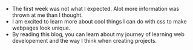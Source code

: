  
  * The first week was not what I expected. Alot more information was thrown at me than I thought. 
  * I am excited to learn more about cool things I can do with css to make webpages look unique.
  * By reading this blog, you can learn about my journey of learning web developement and the way I think when creating projects.
